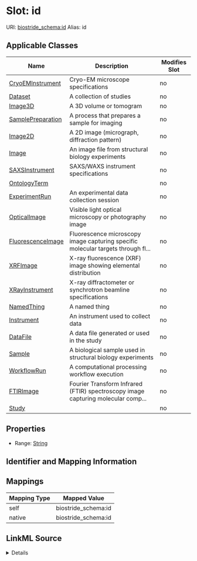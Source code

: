 

# Slot: id 



URI: [biostride_schema:id](https://w3id.org/biostride/schema/id)
Alias: id

<!-- no inheritance hierarchy -->





## Applicable Classes

| Name | Description | Modifies Slot |
| --- | --- | --- |
| [CryoEMInstrument](CryoEMInstrument.md) | Cryo-EM microscope specifications |  no  |
| [Dataset](Dataset.md) | A collection of studies |  no  |
| [Image3D](Image3D.md) | A 3D volume or tomogram |  no  |
| [SamplePreparation](SamplePreparation.md) | A process that prepares a sample for imaging |  no  |
| [Image2D](Image2D.md) | A 2D image (micrograph, diffraction pattern) |  no  |
| [Image](Image.md) | An image file from structural biology experiments |  no  |
| [SAXSInstrument](SAXSInstrument.md) | SAXS/WAXS instrument specifications |  no  |
| [OntologyTerm](OntologyTerm.md) |  |  no  |
| [ExperimentRun](ExperimentRun.md) | An experimental data collection session |  no  |
| [OpticalImage](OpticalImage.md) | Visible light optical microscopy or photography image |  no  |
| [FluorescenceImage](FluorescenceImage.md) | Fluorescence microscopy image capturing specific molecular targets through fl... |  no  |
| [XRFImage](XRFImage.md) | X-ray fluorescence (XRF) image showing elemental distribution |  no  |
| [XRayInstrument](XRayInstrument.md) | X-ray diffractometer or synchrotron beamline specifications |  no  |
| [NamedThing](NamedThing.md) | A named thing |  no  |
| [Instrument](Instrument.md) | An instrument used to collect data |  no  |
| [DataFile](DataFile.md) | A data file generated or used in the study |  no  |
| [Sample](Sample.md) | A biological sample used in structural biology experiments |  no  |
| [WorkflowRun](WorkflowRun.md) | A computational processing workflow execution |  no  |
| [FTIRImage](FTIRImage.md) | Fourier Transform Infrared (FTIR) spectroscopy image capturing molecular comp... |  no  |
| [Study](Study.md) |  |  no  |






## Properties

* Range: [String](String.md)




## Identifier and Mapping Information







## Mappings

| Mapping Type | Mapped Value |
| ---  | ---  |
| self | biostride_schema:id |
| native | biostride_schema:id |




## LinkML Source

<details>
```yaml
name: id
alias: id
domain_of:
- NamedThing
- OntologyTerm
range: string

```
</details>